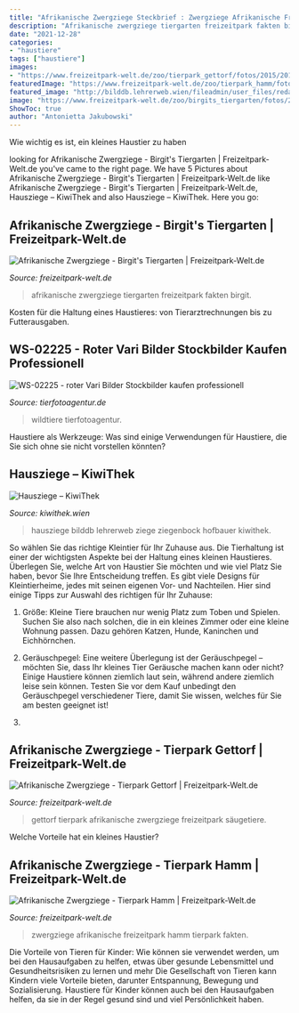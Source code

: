 ```yaml
---
title: "Afrikanische Zwergziege Steckbrief : Zwergziege Afrikanische Freizeitpark Hamm Tierpark Fakten"
description: "Afrikanische zwergziege tiergarten freizeitpark fakten birgit"
date: "2021-12-28"
categories:
- "haustiere"
tags: ["haustiere"]
images:
- "https://www.freizeitpark-welt.de/zoo/tierpark_gettorf/fotos/2015/20161018_225647_23.jpg"
featuredImage: "https://www.freizeitpark-welt.de/zoo/tierpark_hamm/fotos/2018/20180903_211746_4_medium.jpg"
featured_image: "http://bilddb.lehrerweb.wien/fileadmin/user_files/redakteure/content/tiere/ziege_13.jpg"
image: "https://www.freizeitpark-welt.de/zoo/birgits_tiergarten/fotos/2018/20190325_123258_33.jpg"
ShowToc: true
author: "Antonietta Jakubowski"
---
```



Wie wichtig es ist, ein kleines Haustier zu haben

	

		
looking for Afrikanische Zwergziege - Birgit&#039;s Tiergarten | Freizeitpark-Welt.de you've came to the right page. We have 5 Pictures about Afrikanische Zwergziege - Birgit&#039;s Tiergarten | Freizeitpark-Welt.de like Afrikanische Zwergziege - Birgit&#039;s Tiergarten | Freizeitpark-Welt.de, Hausziege – KiwiThek and also Hausziege – KiwiThek. Here you go:
		
    
## Afrikanische Zwergziege - Birgit&#039;s Tiergarten | Freizeitpark-Welt.de

<img loading=lazy src="https://www.freizeitpark-welt.de/zoo/birgits_tiergarten/fotos/2018/20190325_123258_33.jpg" onerror="this.onerror=null;this.src='https://tse1.mm.bing.net/th?id=OIP.wHoxshpZO8U8FnnJ9W6PXgHaE7&amp;pid=15.1';" alt="Afrikanische Zwergziege - Birgit&#039;s Tiergarten | Freizeitpark-Welt.de">

_Source: freizeitpark-welt.de_

>afrikanische zwergziege tiergarten freizeitpark fakten birgit. 

	

Kosten für die Haltung eines Haustieres: von Tierarztrechnungen bis zu Futterausgaben.

    
## WS-02225 - Roter Vari Bilder Stockbilder Kaufen Professionell

<img loading=lazy src="https://www.tierfotoagentur.de/Wildtiere-Roter_Vari-XMXMjAwNy8wNS8yNC8=X33898X/roter_Vari/WS-02225-Roter_Vari.jpg" onerror="this.onerror=null;this.src='https://tse1.mm.bing.net/th?id=OIP.eL6_yJhmRbo5yshwqwBr2QHaF4&amp;pid=15.1';" alt="WS-02225 - roter Vari Bilder Stockbilder kaufen professionell">

_Source: tierfotoagentur.de_

>wildtiere tierfotoagentur. 

	

Haustiere als Werkzeuge: Was sind einige Verwendungen für Haustiere, die Sie sich ohne sie nicht vorstellen könnten?

    
## Hausziege – KiwiThek

<img loading=lazy src="http://bilddb.lehrerweb.wien/fileadmin/user_files/redakteure/content/tiere/ziege_13.jpg" onerror="this.onerror=null;this.src='https://tse3.mm.bing.net/th?id=OIP.nIltMtSF1aH_zbeoOhuOFgHaE8&amp;pid=15.1';" alt="Hausziege – KiwiThek">

_Source: kiwithek.wien_

>hausziege bilddb lehrerweb ziege ziegenbock hofbauer kiwithek. 

	

So wählen Sie das richtige Kleintier für Ihr Zuhause aus.
Die Tierhaltung ist einer der wichtigsten Aspekte bei der Haltung eines kleinen Haustieres. Überlegen Sie, welche Art von Haustier Sie möchten und wie viel Platz Sie haben, bevor Sie Ihre Entscheidung treffen. Es gibt viele Designs für Kleintierheime, jedes mit seinen eigenen Vor- und Nachteilen. Hier sind einige Tipps zur Auswahl des richtigen für Ihr Zuhause:
1. Größe: Kleine Tiere brauchen nur wenig Platz zum Toben und Spielen. Suchen Sie also nach solchen, die in ein kleines Zimmer oder eine kleine Wohnung passen. Dazu gehören Katzen, Hunde, Kaninchen und Eichhörnchen.

2. Geräuschpegel: Eine weitere Überlegung ist der Geräuschpegel – möchten Sie, dass Ihr kleines Tier Geräusche machen kann oder nicht? Einige Haustiere können ziemlich laut sein, während andere ziemlich leise sein können. Testen Sie vor dem Kauf unbedingt den Geräuschpegel verschiedener Tiere, damit Sie wissen, welches für Sie am besten geeignet ist!

3.

    
## Afrikanische Zwergziege - Tierpark Gettorf | Freizeitpark-Welt.de

<img loading=lazy src="https://www.freizeitpark-welt.de/zoo/tierpark_gettorf/fotos/2015/20161018_225647_23.jpg" onerror="this.onerror=null;this.src='https://tse3.mm.bing.net/th?id=OIP.EhmsuGcT4fHsh_kFsdiVxwHaE7&amp;pid=15.1';" alt="Afrikanische Zwergziege - Tierpark Gettorf | Freizeitpark-Welt.de">

_Source: freizeitpark-welt.de_

>gettorf tierpark afrikanische zwergziege freizeitpark säugetiere. 

	

Welche Vorteile hat ein kleines Haustier?

    
## Afrikanische Zwergziege - Tierpark Hamm | Freizeitpark-Welt.de

<img loading=lazy src="https://www.freizeitpark-welt.de/zoo/tierpark_hamm/fotos/2018/20180903_211746_4_medium.jpg" onerror="this.onerror=null;this.src='https://tse2.mm.bing.net/th?id=OIP.srPLMQ1AlqMyElBHO1QjxwHaE7&amp;pid=15.1';" alt="Afrikanische Zwergziege - Tierpark Hamm | Freizeitpark-Welt.de">

_Source: freizeitpark-welt.de_

>zwergziege afrikanische freizeitpark hamm tierpark fakten. 

	

Die Vorteile von Tieren für Kinder: Wie können sie verwendet werden, um bei den Hausaufgaben zu helfen, etwas über gesunde Lebensmittel und Gesundheitsrisiken zu lernen und mehr
Die Gesellschaft von Tieren kann Kindern viele Vorteile bieten, darunter Entspannung, Bewegung und Sozialisierung. Haustiere für Kinder können auch bei den Hausaufgaben helfen, da sie in der Regel gesund sind und viel Persönlichkeit haben.

